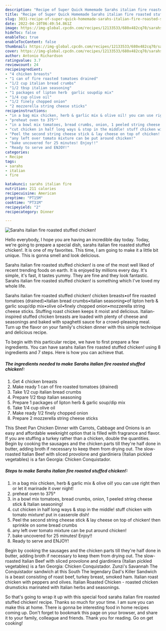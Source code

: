 ```yaml
---
description: "Recipe of Super Quick Homemade Sarahs italian fire roasted stuffed chicken!"
title: "Recipe of Super Quick Homemade Sarahs italian fire roasted stuffed chicken!"
slug: 3031-recipe-of-super-quick-homemade-sarahs-italian-fire-roasted-stuffed-chicken
date: 2022-04-10T06:49:54.861Z
image: https://img-global.cpcdn.com/recipes/12133533/680x482cq70/sarahs-italian-fire-roasted-stuffed-chicken-recipe-main-photo.jpg
hideToc: false
enableToc: true
enableTocContent: false
thumbnail: https://img-global.cpcdn.com/recipes/12133533/680x482cq70/sarahs-italian-fire-roasted-stuffed-chicken-recipe-main-photo.jpg
cover: https://img-global.cpcdn.com/recipes/12133533/680x482cq70/sarahs-italian-fire-roasted-stuffed-chicken-recipe-main-photo.jpg
author: Antonio Richardson
ratingvalue: 3.7
reviewcount: 24
recipeingredient:
- "4 chicken breasts"
- "1 can of fire roasted tomatoes drained"
- "1/2 cup italian bread crumbs"
- "1/2 tbsp italian seasoning"
- "1 packages of lipton herb  garlic soupdip mix"
- "1/4 cup olive oil"
- "1/2 finely chopped onion"
- "2 mozzerella string cheese sticks"
recipeinstructions:
- "in a bag mix chicken, herb & garlic mix & olive oil! you can use right then or let it marinade it over night!"
- "preheat oven to 375°"
- "in a bowl mix tomatoes, bread crumbs, onion, 1 peeled string cheese stick & Italian seasoning!"
- "cut chicken in half long ways & stop in the middle! stuff chicken with tomato mixture! put in casserole dish!"
- "Peel the second string cheese stick & lay cheese on top of chicken! then sprinkle on some bread crumbs"
- "any left over tomato mixture can be put around chicken!"
- "bake uncovered for 25 minutes! Enjoy!!"
- "Ready to serve and ENJOY!"
categories:
- Recipe
tags:
- sarahs
- italian
- fire

katakunci: sarahs italian fire 
nutrition: 211 calories
recipecuisine: American
preptime: "PT15M"
cooktime: "PT31M"
recipeyield: "2"
recipecategory: Dinner

---
```



![Sarahs italian fire roasted stuffed chicken!](https://img-global.cpcdn.com/recipes/12133533/680x482cq70/sarahs-italian-fire-roasted-stuffed-chicken-recipe-main-photo.jpg)

Hello everybody, I hope you are having an incredible day today. Today, we're going to prepare a special dish, sarahs italian fire roasted stuffed chicken!. It is one of my favorites. This time, I am going to make it a little bit unique. This is gonna smell and look delicious.

Sarahs italian fire roasted stuffed chicken! is one of the most well liked of recent trending foods on earth. It is enjoyed by millions every day. It's simple, it's fast, it tastes yummy. They are fine and they look fantastic. Sarahs italian fire roasted stuffed chicken! is something which I've loved my whole life.

Sarahs italian fire roasted stuffed chicken! chicken breasts•of fire roasted tomatoes (drained)•italian bread crumbs•italian seasoning•of lipton herb & garlic soup/dip mix•olive oil•finely chopped onion•mozzerella string cheese sticks. Stuffing roast chicken keeps it moist and delicious. Italian-inspired stuffed chicken breasts are loaded with plenty of cheese and seasonings and baked with spaghetti sauce for a crowd-pleasing meal. Turn up the flavor on your family&#39;s chicken dinner with this simple technique and delicious recipe.


To begin with this particular recipe, we have to first prepare a few ingredients. You can have sarahs italian fire roasted stuffed chicken! using 8 ingredients and 7 steps. Here is how you can achieve that.

<!--inarticleads1-->

##### The ingredients needed to make Sarahs italian fire roasted stuffed chicken!:

1. Get 4 chicken breasts
1. Make ready 1 can of fire roasted tomatoes (drained)
1. Take 1/2 cup italian bread crumbs
1. Prepare 1/2 tbsp italian seasoning
1. Prepare 1 packages of lipton herb & garlic soup/dip mix
1. Take 1/4 cup olive oil
1. Make ready 1/2 finely chopped onion
1. Prepare 2 mozzerella string cheese sticks


This Sheet Pan Chicken Dinner with Carrots, Cabbage and Onions is an easy and affordable weeknight option that is filled with fragrance and flavor. If you are stuffing a turkey rather than a chicken, double the quantities. Begin by cooking the sausages and the chicken parts till they&#39;re half done in butter, adding broth if necessary to keep them from drying out. The slow-roasted Italian Beef with sliced provolone and giardiniera (Italian pickled vegetables) is a fan Georgia: Chicken Conquistador. 

<!--inarticleads2-->

##### Steps to make Sarahs italian fire roasted stuffed chicken!:

1. in a bag mix chicken, herb & garlic mix & olive oil! you can use right then or let it marinade it over night!
1. preheat oven to 375°
1. in a bowl mix tomatoes, bread crumbs, onion, 1 peeled string cheese stick & Italian seasoning!
1. cut chicken in half long ways & stop in the middle! stuff chicken with tomato mixture! put in casserole dish!
1. Peel the second string cheese stick & lay cheese on top of chicken! then sprinkle on some bread crumbs
1. any left over tomato mixture can be put around chicken!
1. bake uncovered for 25 minutes! Enjoy!!
1. Ready to serve and ENJOY!

Begin by cooking the sausages and the chicken parts till they&#39;re half done in butter, adding broth if necessary to keep them from drying out. The slow-roasted Italian Beef with sliced provolone and giardiniera (Italian pickled vegetables) is a fan Georgia: Chicken Conquistador. Zunzi&#39;s Savannah The Conquistador sandwich at this South The legendary Dad&#39;s Killer Sandwich is a beast consisting of roast beef, turkey breast, smoked ham. Italian roast chicken with peppers and olives. Italian Roasted Chicken - roasted chicken drumsticks marinated with Italian herbs and seasonings. 

So that's going to wrap it up with this special food sarahs italian fire roasted stuffed chicken! recipe. Thanks so much for your time. I am sure you can make this at home. There is gonna be interesting food in home recipes coming up. Don't forget to bookmark this page on your browser, and share it to your family, colleague and friends. Thank you for reading. Go on get cooking!
